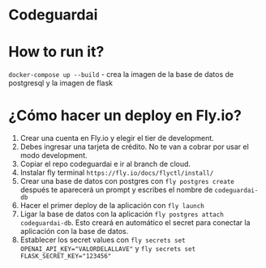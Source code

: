 # Codeguardai

# How to run it?

`docker-compose up --build`  - crea la imagen de la base de datos de postgresql y la imagen de flask

# ¿Cómo hacer un deploy en Fly.io?

1. Crear una cuenta en Fly.io y elegir el tier de development.
2. Debes ingresar una tarjeta de crédito. No te van a cobrar por usar el modo development.
3. Copiar el repo codeguardai e ir al branch de cloud.
4. Instalar fly terminal  `https://fly.io/docs/flyctl/install/`
5. Crear una base de datos con postgres con `fly postgres create` después te aparecerá un prompt y escribes el nombre de `codeguardai-db`
6. Hacer el primer deploy de la aplicación con `fly launch`
7. Ligar la base de datos con la aplicación `fly postgres attach codeguardai-db`. Esto creará en automático el secret para conectar la aplicación con la base de datos.
8. Establecer los secret values con `fly secrets set OPENAI_API_KEY="VALORDELALLAVE"` y `fly secrets set FLASK_SECRET_KEY="123456"`